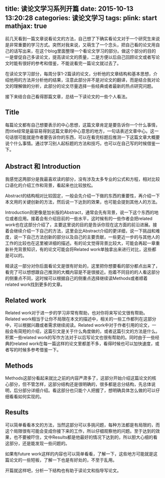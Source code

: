 title: 读论文学习系列开篇
date: 2015-10-13 13:20:28
categories: 读论文学习
tags:
plink: start
mathjax: true
---

前几天看到一篇文章说看论文的方法，自己想了下确实看论文对于一个研究生来说是非常重要的学习方式。突然对我来说，又萌生了一个念头，把自己看的论文用自己的话写出来，在这个blog里面整理一个看论文学习的部分。做这个部分的目的一是督促自己多读论文，提高读论文的质量，二是方便以后自己回顾论文或者写论文时能有很好的参考和借鉴，不能说看完一篇论文就过去了。

在读论文学习部分，每周分享1-2篇读的论文，分析他的文章结构和基本思想，介绍他用的方法并分析他的结果，注意此部分并不是对论文的翻译，而是结合我对论文的理解做的分析，此部分的论文尽量选择一些经典或者最新的热点研究问题。

接下来结合自己看得那篇文章，总结一下读论文的一些个人看法。

## Title

每篇论文都有自己想要表示的中心思想，这篇文章肯定是要告诉你一个什么事情，而title经常是最容易得到这篇文章的中心意思的地方，一句话表述文章中心。这一句话很可能就是作者要告诉你的东西，可以在看完标题后推测一下这篇文章大概要说个什么事情。通过学习别人起标题的方法和技巧，也可以在自己写的时候借鉴一下。

## Abstract 和 Introduction

我感觉这两部分是我最喜欢读的部分，没有涉及太多专业的公式和方程，相对比较口语化的介绍工作和背景，看起来也比较放松。

Abstract的结构相对比较固定，一般会先介绍一下做的东西的重要性，再介绍一下本文用的关键创新的方法，然后说一下达到的效果，也可能会提到其他人的方法。

Introduction则更像是加长版的Abstract，通常会先有背景，说一下这个东西的地位或者应用。接着会有介绍目前的一些水平，这时候有的一些作者会把related work也在这部分介绍了，主要这里说的目的是告诉你现在这方面的前沿进展。接着会继续介绍一下自己的方法，这里会比Abstract介绍的更详细，说一下挑战和难度，说一下自己方法创新的部分以及自己的主要贡献，一些更近一步的与其他人的工作的比较也在这里被详细的描述。有的论文觉得背景比较大，可能会再起一章重新补充背景知识，有的论文可能会将Related work单独拿出来进行对比，这些都是可以的。

精读这一部分对你后面看论文是很有好处的，这里把你想要看的部分都点出来了，看完了可以想想跟自己推测的大概内容是不是很接近。抱着不同目的的人看这部分的侧重点不同，这时候可以根据自己的侧重点选择继续读Methods或者顺着related work找到更多的文章。


## Related work

Related work对于进一步的学习非常有帮助，也对你将来写论文很有帮助。Related work相当于让你不局限在本文的描述中，相关的一些工作都列在这部分中，可以根据兴趣或者需求继续阅读。Related work中对于作者引用的论文，一般会有简短的介绍，这篇引文是关于什么角度做的，或者这篇引文的方法是什么。积累一些related work的写作方法对于以后写论文也很有帮助的。同时由于一些经典的related work在每一篇这样的论文里都差不多，看得时候也可以加快速度，或者写的时候多参考借鉴一下。

## Methods

Methods这部分看起来就比之前的内容严肃多了，这部分开始介绍这篇论文的核心部分，但不管怎样，这部分结构还是很明确的，很多都是总分结构，先总体说明，后分部分详细介绍。看这部分也只能个人把握了，想明确具体怎么做的可以仔细看看如何实现的。

## Results

可以简单看看本文的方法，当然这部分可以多挑问题，每种方法都是有局限的，而这个局限很有可能会变成你接下来的工作，所以仔细观察他的问题。至于达到的效果，也不要被吓住，文中Results都是他最好的情况下达到的，所以胆大心细的看这部分，还是能发现一些问题的。

如果有future work这样的内容也可以简单看看，了解一下，这些地方可能就是这篇论文的一些短板，了解一下也是有好处的，不至于乱用。


开篇就这样吧，分析一下结构也有助于读论文和指导写论文。

